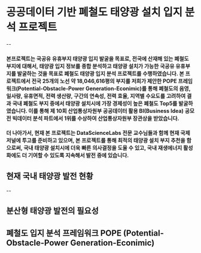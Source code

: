 # 공공데이터 기반 폐철도 태양광 설치 입지 분석 프로젝트  
--
#### 본프로젝트는 국공유 유휴부지 태양광 입지 발굴을 목표로, 전국에 산재해 있는 폐철도 부지에 대해서, 태양광 입지 정보를 종합 분석하고 태양광 설치가 가능한 국공유 유휴부지를 발굴하는 것을 목표로 폐철도 태양광 입지 분석 프로젝트를 수행하였습니다. 본 프로젝트에서 전국 25개의 노선 약 18,046,616평의 부지를 저희가 제안한 POPE 프레임워크(Potential-Obstacle-Power Generation-Econimic)를 통해 폐철도의 음영, 일사량, 유휴면적, 전력 생산량, 구간의 연속성, 전력 효율, 지역별 수요도를 고려하여 결과 국내 폐철도 부지 중에서 태양광 설치시에 가장 경제성이 높은 폐철도 Top5를 발굴하였습니다. 이를 통해 제 10회 산업통상자원부 공공데이터 활용 BI(Business Idea) 공모전 빅데이터 분석 파트에서 1위를 수상하여 산업통상자원부 장관상을 받았습니다.

#### 더 나아가서, 현재 본 프로젝트는 DataScienceLabs 전문 교수님들과 함께 현재 국제 저널에 투고를 준비하고 있으며, 본 프로젝트를 통해 최적의 태양광 설치 부지 추천을 함으로써, 국내 태양광 설치시에 더욱 빠른 의사결정을 도울 수 있고, 국내 재생에너지 활성화에도 더 기여할 수 있도록 지속해서 발전 중에 있습니다. 


## 현재 국내 태양광 발전 현황
--


## 분산형 태양광 발전의 필요성


## 폐철도 입지 분석 프레임워크 POPE (Potential-Obstacle-Power Generation-Econimic)
